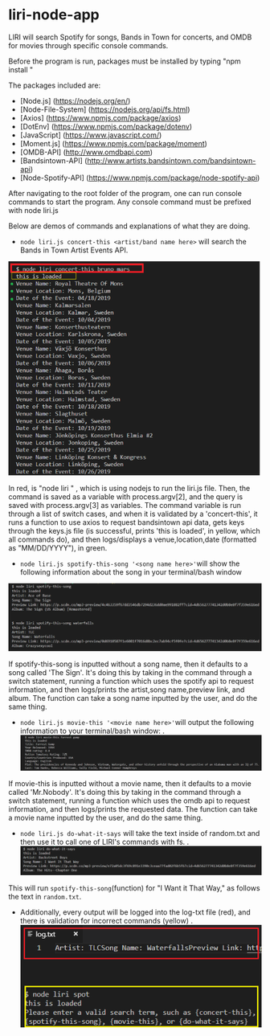 # liri-node-app
LIRI will search Spotify for songs, Bands in Town for concerts, and OMDB for movies through specific console commands.

Before the program is run, packages must be installed by typing "npm install <program>"
  
The packages included are:
* [Node.js] (https://nodejs.org/en/)
* [Node-File-System] (https://nodejs.org/api/fs.html)
* [Axios] (https://www.npmjs.com/package/axios)
* [DotEnv] (https://www.npmjs.com/package/dotenv)
* [JavaScript] (https://www.javascript.com/)
* [Moment.js] (https://www.npmjs.com/package/moment)
* [OMDB-API] (http://www.omdbapi.com)
* [Bandsintown-API] (http://www.artists.bandsintown.com/bandsintown-api)
* [Node-Spotify-API] (https://www.npmjs.com/package/node-spotify-api)
  
After navigating to the root folder of the program, one can run console commands to start the program.
Any console command must be prefixed with node liri.js <command> 

Below are demos of commands and explanations of what they are doing.

*  `node liri.js concert-this <artist/band name here>` will search the Bands in Town Artist Events API.

![Concert img](screenshots/concert-this.png)
 
  In red, is "node liri <command> <query>" , which is using nodejs to run the liri.js file. Then, the command is saved as a variable with process.argv[2], and the query is saved with process.argv[3] as variables. The command variable is run through a list of switch cases, and when it is validated by a 'concert-this', it runs a function to use axios to request bandsintown api data, gets keys through the keys.js file (is successful, prints 'this is loaded', in yellow, which all commands do), and then logs/displays a venue,location,date (formatted as "MM/DD/YYYY"), in green.
  
   *  `node liri.js spotify-this-song '<song name here>'`will show the following information about the song in your terminal/bash window
  
  ![Song img](screenshots/spotify-this-song.png)
  
   If spotify-this-song is inputted without a song name, then it defaults to a song called 'The Sign'. It's doing this by taking in the command through a switch statement, running a function which uses the spotify api to request information, and then logs/prints the artist,song name,preview link, and album. The function  can take a song name inputted by the user, and do the same thing. 

   * `node liri.js movie-this '<movie name here>'`will output the following information to your terminal/bash window:
 . 
    ![Movie img](screenshots/movie-this.png)

   If movie-this is inputted without a movie name, then it defaults to a movie called 'Mr.Nobody'. It's doing this by taking in the command through a switch statement, running a function which uses the omdb api to request information, and then logs/prints the requested data. The function can take a movie name inputted by the user, and do the same thing. 



   *  `node liri.js do-what-it-says` will take the text inside of random.txt and then use it to call one of LIRI's commands with fs.
.
    ![doit img](screenshots/do-what-it-says.png)

   This will run `spotify-this-song`(function) for "I Want it That Way," as follows the text in `random.txt`.
   
   * Additionally, every output will be logged into the log-txt file (red), and there is validation for incorrect commands (yellow)
 .  
   ![log img](screenshots/log.png)
